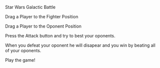 Star Wars Galactic Battle

Drag a Player to the Fighter Position

Drag a Player to the Oponent Position

Press the Attack button and try to best your oponents.

When you defeat your oponent he will disapear and you win by beating all of your oponents.

Play the game!